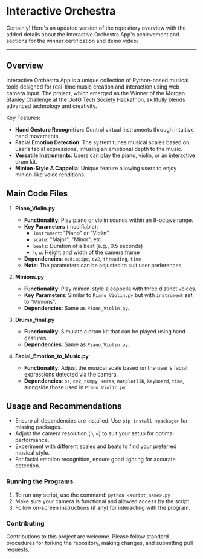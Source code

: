 # Interactive Orchestra
Certainly! Here's an updated version of the repository overview with the added details about the Interactive Orchestra App's achievement and sections for the winner certification and demo video:

---

## Overview

Interactive Orchestra App is a unique collection of Python-based musical tools designed for real-time music creation and interaction using web camera input. The project, which emerged as the Winner of the Morgan Stanley Challenge at the UofG Tech Society Hackathon, skillfully blends advanced technology and creativity. 

Key Features:
- **Hand Gesture Recognition**: Control virtual instruments through intuitive hand movements.
- **Facial Emotion Detection**: The system tunes musical scales based on user’s facial expressions, infusing an emotional depth to the music.
- **Versatile Instruments**: Users can play the piano, violin, or an interactive drum kit.
- **Minion-Style A Cappella**: Unique feature allowing users to enjoy minion-like voice renditions.

## Main Code Files
1. **Piano_Violin.py**
   - **Functionality**: Play piano or violin sounds within an 8-octave range.
   - **Key Parameters** (modifiable):
     - `instrument`: "Piano" or "Violin"
     - `scale`: "Major", "Minor", etc.
     - `beats`: Duration of a beat (e.g., 0.5 seconds)
     - `h`, `w`: Height and width of the camera frame
   - **Dependencies**: `mediapipe`, `cv2`, `threading`, `time`
   - **Note**: The parameters can be adjusted to suit user preferences.

2. **Minions.py**
   - **Functionality**: Play minion-style a cappella with three distinct voices.
   - **Key Parameters**: Similar to `Piano_Violin.py` but with `instrument` set to "Minions".
   - **Dependencies**: Same as `Piano_Violin.py`.

3. **Drums_final.py**
   - **Functionality**: Simulate a drum kit that can be played using hand gestures.
   - **Dependencies**: Same as `Piano_Violin.py`.

4. **Facial_Emotion_to_Music.py**
   - **Functionality**: Adjust the musical scale based on the user's facial expressions detected via the camera.
   - **Dependencies**: `os`, `cv2`, `numpy`, `keras`, `matplotlib`, `keyboard`, `time`, alongside those used in `Piano_Violin.py`.

## Usage and Recommendations
- Ensure all dependencies are installed. Use `pip install <package>` for missing packages.
- Adjust the camera resolution (`h`, `w`) to suit your setup for optimal performance.
- Experiment with different scales and beats to find your preferred musical style.
- For facial emotion recognition, ensure good lighting for accurate detection.

### Running the Programs
1. To run any script, use the command: `python <script_name>.py`
2. Make sure your camera is functional and allowed access by the script.
3. Follow on-screen instructions (if any) for interacting with the program.

### Contributing
Contributions to this project are welcome. Please follow standard procedures for forking the repository, making changes, and submitting pull requests.
